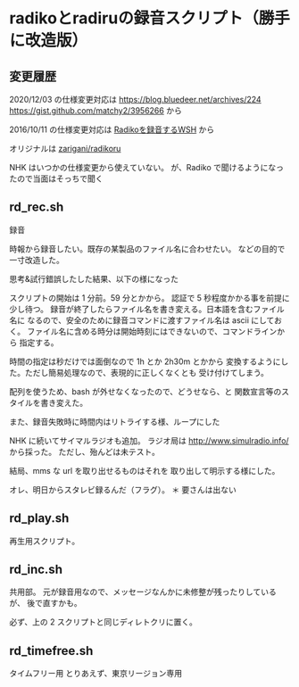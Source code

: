 # radikoとradiruの録音スクリプト（勝手に改造版）


## 変更履歴

2020/12/03 の仕様変更対応は
https://blog.bluedeer.net/archives/224
https://gist.github.com/matchy2/3956266
から

2016/10/11 の仕様変更対応は
[Radikoを録音するWSH](https://gist.github.com/booska/8861693)
から

オリジナルは
[zarigani/radikoru](https://github.com/zarigani/radikoru)


NHK はいつかの仕様変更から使えていない。
が、Radiko で聞けるようになったので当面はそっちで聞く


## rd_rec.sh
録音

時報から録音したい。既存の某製品のファイル名に合わせたい。
などの目的で一寸改造した。

思考&試行錯誤したした結果、以下の様になった

スクリプトの開始は 1 分前。59 分とかから。
認証で 5 秒程度かかる事を前提に少し待つ。
録音が終了したらファイル名を書き変える。日本語を含むファイル名に
なるので、安全のために録音コマンドに渡すファイル名は ascii にしておく。
ファイル名に含める時分は開始時刻にはできないので、コマンドラインから
指定する。

時間の指定は秒だけでは面倒なので 1h とか 2h30m とかから
変換するようにした。ただし簡易処理なので、表現的に正しくなくとも
受け付けてしまう。

配列を使うため、bash が外せなくなったので、どうせなら、と
関数宣言等のスタイルを書き変えた。

また、録音失敗時に時間内はリトライする様、ループにした


NHK に続いてサイマルラジオも追加。
ラジオ局は http://www.simulradio.info/ から採った。
ただし、殆んどは未テスト。

結局、mms な url を取り出せるものはそれを
取り出して明示する様にした。


オレ、明日からスタレビ録るんだ（フラグ）。
＊ 要さんは出ない


## rd_play.sh
再生用スクリプト。


## rd_inc.sh
共用部。
元が録音用なので、メッセージなんかに未修整が残ったりしているが、
後で直すかも。

必ず、上の 2 スクリプトと同じディレトクリに置く。


## rd_timefree.sh
タイムフリー用
とりあえず、東京リージョン専用

